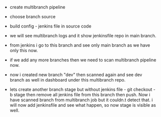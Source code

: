 - create multibranch pipeline
- choose branch source
- build config - jenkins file in source code

- we will see multibranch logs and it show jenkinsfile repo in main branch.
- from jenkins i go to this branch and see only main branch as we have only this now.
- if we add any more branches then we need to scan multibranch pipeline now.
- now i created new branch "dev" then scanned again and see dev branch as well in dashboard under this multibranch repo.

- lets create another branch stage but without jenkins file - 
git checkout -b stage
then remove all jenkins file from this branch then push.
Now i have scanned branch from multibranch job but it couldn.t detect that.
i will now add jenkinsfile and see what happen, so now stage is visible as well.

